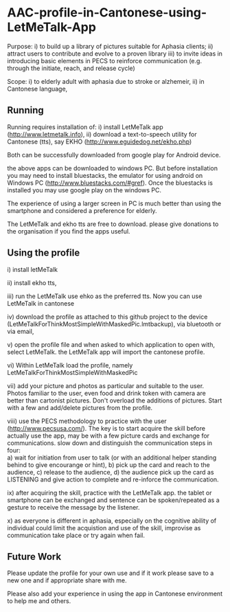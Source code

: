 # AAC-profile-in-Cantonese-using-LetMeTalk-App

Purpose:  i) to build up a library of pictures suitable for Aphasia clients;  ii) attract users to contribute and evolve to a proven library
iii) to invite ideas in introducing basic elements in PECS to reinforce communication (e.g. through the initiate, reach, and release cycle)

Scope:  i) to elderly adult with aphasia due to stroke or alzhemeir,  ii) in Cantonese language,

## Running
Running requires installation of:
i) install LetMeTalk app (http://www.letmetalk.info),
ii) download a text-to-speech utility for Cantonese (tts), say EKHO (http://www.eguidedog.net/ekho.php)  

Both can be successfully downloaded from google play for Android device.  

the above apps can be downloaded to windows PC.  But before installation you may need to install bluestacks, the emulator for using android on Windows PC
(http://www.bluestacks.com/#gref).  Once the bluestacks is installed you may use google play on the windows PC.

The experience of using a larger screen in PC is much better than using the smartphone and considered a preference for elderly. 

The LetMeTalk and ekho tts are free to download.  please give donations to the organisation if you find the apps useful.

## Using the profile

i) install letMeTalk 

ii) install ekho tts, 

iii) run the LetMeTalk use ehko as the preferred tts.  Now you can use LetMeTalk in cantonese

iv) download the profile as attached to this github project to the device (LetMeTalkForThinkMostSimpleWithMaskedPic.lmtbackup), via bluetooth or via email,

v) open the profile file and when asked to which application to open with, select LetMeTalk.  the LetMeTalk app will import the 
cantonese profile.

vi) Within LetMeTalk load the profile, namely LetMeTalkForThinkMostSimpleWithMaskedPic

vii) add your picture and photos as particular and suitable to the user.  Photos familiar to the user, even food and drink token with camera are better than 
cartonist pictures.  Don't overload the additions of pictures.  Start with a few and add/delete pictures from the profile.

viii) use the PECS methodology to practice with the user (http://www.pecsusa.com/).   The key is to start acquire the skill before actually use the app, may be with a few 
picture cards and exchange for communications.  slow down and distinguish the communication steps in four:  
a) wait for initiation from user to talk (or with an additional helper standing behind to give encourange or hint),
b) pick up the card and reach to the audience,
c) release to the audience,
d) the audience pick up the card as LISTENING and give action to complete and re-inforce the communication.

ix) after acquiring the skill, practice with the LetMeTalk app.  the tablet or smartphone can be exchanged and sentence can be spoken/repeated as a gesture 
to receive the message by the listener.

x) as everyone is different in aphasia, especially on the cognitive ability of individual could limit the acquistion and use of the skill, improvise as 
communication take place or try again when fail.

## Future Work

Please update the profile for your own use and if it work please save to a new one and if appropriate share with me.

Please also add your experience in using the app in Cantonese environment to help me and others.

